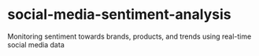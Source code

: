 # social-media-sentiment-analysis
Monitoring sentiment towards brands, products, and trends using real-time social media data
